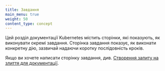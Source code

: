```yaml
---
title: Завдання
main_menu: true
weight: 50
content_type: concept
---
```


<!-- overview -->

Цей розділ документації Kubernetes містить сторінки, які
показують, як виконувати окремі завдання. Сторінка завдання показує, як виконати конкретну дію, зазвичай надаючи коротку послідовність кроків.

Якщо ви хочете написати сторінку завдання, див.
[Створення запиту на злиття для документації](/docs/contribute/new-content/open-a-pr/).
